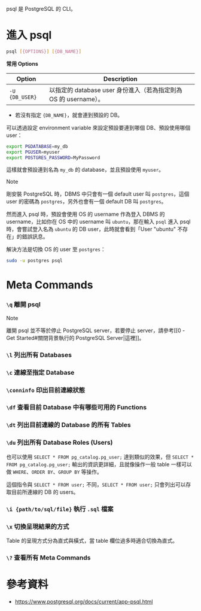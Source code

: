 psql 是 PostgreSQL 的 CLI。

# 進入 psql

```bash
psql [{OPTIONS}] [{DB_NAME}]
```

**常用 Options**

|Option|Description|
|---|---|
|`-U {DB_USER}`|以指定的 database user 身份進入（若為指定則為 OS 的 username）。|

- 若沒有指定 `{DB_NAME}`，就會連到預設的 DB。

可以透過設定 environment variable 來設定預設要連到哪個 DB、預設使用哪個 user：

```bash
export PGDATABASE=my_db
export PGUSER=myuser
export POSTGRES_PASSWORD=MyPassword
```

這樣就會預設連到名為 `my_db` 的 database，並且預設使用 `myuser`。

>[!Note]
>剛安裝 PostgreSQL 時，DBMS 中只會有一個 default user 叫 `postgres`，這個 user 的密碼為 `postgres`，另外也會有一個 default DB 叫 `postgres`。
>
>然而進入 psql 時，預設會使用 OS 的 username 作為登入 DBMS 的 username，比如你在 OS 中的 username 叫 `ubuntu`，那在輸入 `psql` 進入 psql 時，會嘗試登入名為 `ubuntu` 的 DB user，此時就會看到「User "ubuntu" 不存在」的錯誤訊息。
>
>解決方法是切換 OS 的 user 至 `postgres`：
>
>```bash
>sudo -u postgres psql
>```

# Meta Commands

### `\q` 離開 psql

>[!Note]
>離開 psql 並不等於停止 PostgreSQL server，若要停止 server，請參考[[0 - Get Started#關閉背景執行的 PostgreSQL Server|這裡]]。

### `\l` 列出所有 Databases

### `\c` 連線至指定 Database

### `\conninfo` 印出目前連線狀態

### `\df` 查看目前 Database 中有哪些可用的 Functions

### `\dt` 列出目前連線的 Database 的所有 Tables

### `\du` 列出所有 Database Roles (Users)

也可以使用 `SELECT * FROM pg_catalog.pg_user;` 達到類似的效果，但 `SELECT * FROM pg_catalog.pg_user;` 輸出的資訊更詳細，且就像操作一般 table 一樣可以做 `WHERE`、`ORDER BY`、`GROUP BY` 等操作。

這個指令與 `SELECT * FROM user;` 不同，`SELECT * FROM user;` 只會列出可以存取目前所連線的 DB 的 users。

### `\i {path/to/sql/file}` 執行 `.sql` 檔案

### `\x` 切換呈現結果的方式

Table 的呈現方式分為直式與橫式，當 table 欄位過多時適合切換為直式。

### `\?` 查看所有 Meta Commands

# 參考資料

- <https://www.postgresql.org/docs/current/app-psql.html>
